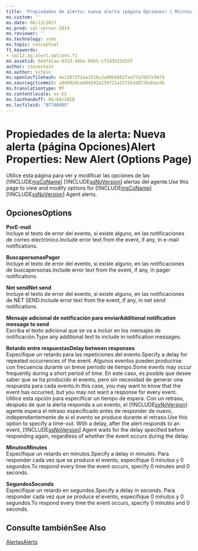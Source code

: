 ```yaml
---
title: 'Propiedades de alerta: nueva alerta (página Opciones) | Microsoft Docs'
ms.custom: ''
ms.date: 06/13/2017
ms.prod: sql-server-2014
ms.reviewer: ''
ms.technology: ssms
ms.topic: conceptual
f1_keywords:
- sql12.ag.alert.options.f1
ms.assetid: 6e4f41aa-832d-46ba-b6b5-cf1d3b15d33f
author: stevestein
ms.author: sstein
ms.openlocfilehash: 4a1507372aa1516c2a88b8682faa77a7d57e58f9
ms.sourcegitcommit: ad4d92dce894592a259721a1571b1d8736abacdb
ms.translationtype: MT
ms.contentlocale: es-ES
ms.lasthandoff: 08/04/2020
ms.locfileid: "87748495"
---
```

# <a name="alert-properties-new-alert-options-page"></a><span data-ttu-id="45eeb-102">Propiedades de la alerta: Nueva alerta (página Opciones)</span><span class="sxs-lookup"><span data-stu-id="45eeb-102">Alert Properties: New Alert (Options Page)</span></span>
  <span data-ttu-id="45eeb-103">Utilice esta página para ver y modificar las opciones de las [!INCLUDE[msCoName](../../includes/msconame-md.md)] [!INCLUDE[ssNoVersion](../../includes/ssnoversion-md.md)] alertas del agente.</span><span class="sxs-lookup"><span data-stu-id="45eeb-103">Use this page to view and modify options for [!INCLUDE[msCoName](../../includes/msconame-md.md)] [!INCLUDE[ssNoVersion](../../includes/ssnoversion-md.md)] Agent alerts.</span></span>  
  
## <a name="options"></a><span data-ttu-id="45eeb-104">Opciones</span><span class="sxs-lookup"><span data-stu-id="45eeb-104">Options</span></span>  
 <span data-ttu-id="45eeb-105">**Por**</span><span class="sxs-lookup"><span data-stu-id="45eeb-105">**E-mail**</span></span>  
 <span data-ttu-id="45eeb-106">Incluye el texto de error del evento, si existe alguno, en las notificaciones de correo electrónico.</span><span class="sxs-lookup"><span data-stu-id="45eeb-106">Include error text from the event, if any, in e-mail notifications.</span></span>  
  
 <span data-ttu-id="45eeb-107">**Buscapersonas**</span><span class="sxs-lookup"><span data-stu-id="45eeb-107">**Pager**</span></span>  
 <span data-ttu-id="45eeb-108">Incluye el texto de error del evento, si existe alguno, en las notificaciones de buscapersonas.</span><span class="sxs-lookup"><span data-stu-id="45eeb-108">Include error text from the event, if any, in pager notifications.</span></span>  
  
 <span data-ttu-id="45eeb-109">**Net send**</span><span class="sxs-lookup"><span data-stu-id="45eeb-109">**Net send**</span></span>  
 <span data-ttu-id="45eeb-110">Incluye el texto de error del evento, si existe alguno, en las notificaciones de NET SEND.</span><span class="sxs-lookup"><span data-stu-id="45eeb-110">Include error text from the event, if any, in net send notifications.</span></span>  
  
 <span data-ttu-id="45eeb-111">**Mensaje adicional de notificación para enviar**</span><span class="sxs-lookup"><span data-stu-id="45eeb-111">**Additional notification message to send**</span></span>  
 <span data-ttu-id="45eeb-112">Escriba el texto adicional que se va a incluir en los mensajes de notificación.</span><span class="sxs-lookup"><span data-stu-id="45eeb-112">Type any additional text to include in notification messages.</span></span>  
  
 <span data-ttu-id="45eeb-113">**Retardo entre respuestas**</span><span class="sxs-lookup"><span data-stu-id="45eeb-113">**Delay between responses**</span></span>  
 <span data-ttu-id="45eeb-114">Especifique un retardo para las repeticiones del evento.</span><span class="sxs-lookup"><span data-stu-id="45eeb-114">Specify a delay for repeated occurrences of the event.</span></span> <span data-ttu-id="45eeb-115">Algunos eventos pueden producirse con frecuencia durante un breve período de tiempo.</span><span class="sxs-lookup"><span data-stu-id="45eeb-115">Some events may occur frequently during a short period of time.</span></span> <span data-ttu-id="45eeb-116">En este caso, es posible que desee saber que se ha producido el evento, pero sin necesidad de generar una respuesta para cada evento.</span><span class="sxs-lookup"><span data-stu-id="45eeb-116">In this case, you may want to know that the event has occurred, but you may not want a response for every event.</span></span> <span data-ttu-id="45eeb-117">Utilice esta opción para especificar un tiempo de espera. Con un retraso, después de que la alerta responda a un evento, el [!INCLUDE[ssNoVersion](../../includes/ssnoversion-md.md)] agente espera el retraso especificado antes de responder de nuevo, independientemente de si el evento se produce durante el retraso.</span><span class="sxs-lookup"><span data-stu-id="45eeb-117">Use this option to specify a time-out. With a delay, after the alert responds to an event, [!INCLUDE[ssNoVersion](../../includes/ssnoversion-md.md)] Agent waits for the delay specified before responding again, regardless of whether the event occurs during the delay.</span></span>  
  
 <span data-ttu-id="45eeb-118">**Minutos**</span><span class="sxs-lookup"><span data-stu-id="45eeb-118">**Minutes**</span></span>  
 <span data-ttu-id="45eeb-119">Especifique un retardo en minutos.</span><span class="sxs-lookup"><span data-stu-id="45eeb-119">Specify a delay in minutes.</span></span> <span data-ttu-id="45eeb-120">Para responder cada vez que se produce el evento, especifique 0 minutos y 0 segundos.</span><span class="sxs-lookup"><span data-stu-id="45eeb-120">To respond every time the event occurs, specify 0 minutes and 0 seconds.</span></span>  
  
 <span data-ttu-id="45eeb-121">**Segundos**</span><span class="sxs-lookup"><span data-stu-id="45eeb-121">**Seconds**</span></span>  
 <span data-ttu-id="45eeb-122">Especifique un retardo en segundos.</span><span class="sxs-lookup"><span data-stu-id="45eeb-122">Specify a delay in seconds.</span></span> <span data-ttu-id="45eeb-123">Para responder cada vez que se produce el evento, especifique 0 minutos y 0 segundos.</span><span class="sxs-lookup"><span data-stu-id="45eeb-123">To respond every time the event occurs, specify 0 minutes and 0 seconds.</span></span>  
  
## <a name="see-also"></a><span data-ttu-id="45eeb-124">Consulte también</span><span class="sxs-lookup"><span data-stu-id="45eeb-124">See Also</span></span>  
 [<span data-ttu-id="45eeb-125">Alertas</span><span class="sxs-lookup"><span data-stu-id="45eeb-125">Alerts</span></span>](alerts.md)  
  
  
